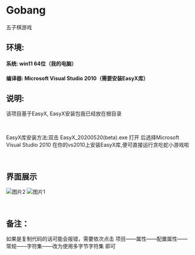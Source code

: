 # Gobang
五子棋游戏

## 环境:  

#### 系统: win11 64位（我的电脑）
#### 编译器: Microsoft Visual Studio 2010（需要安装EasyX库）

## 说明: 
该项目基于EasyX, EasyX安装包我已经放在根目录

<br/>

EasyX库安装方法:双击 EasyX_20200520(beta).exe 打开 后选择Microsoft Visual Studio 2010 在你的vs2010上安装EasyX库,便可直接运行贪吃蛇小游戏啦


<br/>

## 界面展示
![图片2](https://user-images.githubusercontent.com/92048059/201513437-0f8cc1be-f54a-4d0a-975b-a26acc612951.png)
![图片1](https://user-images.githubusercontent.com/92048059/201513443-f5d68d66-fe26-4396-8cf0-391ac2360a1c.png)



<br/>

## 备注：
  如果是复制代码的话可能会报错，需要依次点击 项目——属性——配置属性——常规——字符集——改为使用多字节字符集 即可

